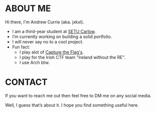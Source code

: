# ABOUT ME
Hi there, I'm Andrew Currie (aka. jxkxl).

- I am a third-year student at [SETU Carlow](https://setu.ie/). 
- I’m currently working on building a solid portfolio.
- I will never say no to a cool project.
- Fun fact: 
  - I play alot of [Capture the Flag's](https://www.eccouncil.org/cybersecurity-exchange/ethical-hacking/capture-the-flag-ctf-cybersecurity/).
  - I play for the Irish CTF team "Ireland without the RE".
  - I use Arch btw.

# CONTACT
If you want to reach me out then feel free to DM me on any social media.

Well, I guess that’s about it. I hope you find something useful here.

